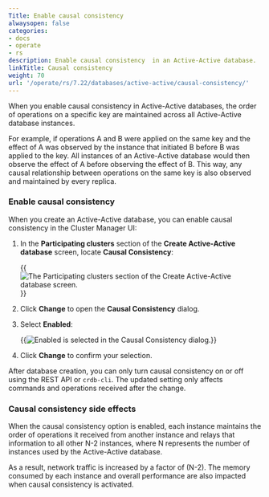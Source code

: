 ```yaml
---
Title: Enable causal consistency
alwaysopen: false
categories:
- docs
- operate
- rs
description: Enable causal consistency  in an Active-Active database.
linkTitle: Causal consistency
weight: 70
url: '/operate/rs/7.22/databases/active-active/causal-consistency/'
---
```

When you enable causal consistency in Active-Active databases,
the order of operations on a specific key are maintained across all Active-Active database instances.

For example, if operations A and B were applied on the same key and the effect of A was observed by the instance that initiated B before B was applied to the key.
All instances of an Active-Active database would then observe the effect of A before observing the effect of B.
This way, any causal relationship between operations on the same key is also observed and maintained by every replica.

### Enable causal consistency

When you create an Active-Active database, you can enable causal consistency in the Cluster Manager UI:

1. In the **Participating clusters** section of the **Create Active-Active database** screen, locate **Causal Consistency**:

    {{<image filename="images/rs/screenshots/databases/active-active-databases/create-a-a-db-participating-clusters.png" alt="The Participating clusters section of the Create Active-Active database screen.">}}

1. Click **Change** to open the **Causal Consistency** dialog.

1. Select **Enabled**:

    {{<image filename="images/rs/screenshots/databases/active-active-databases/enable-causal-consistency.png" alt="Enabled is selected in the Causal Consistency dialog.">}}

1. Click **Change** to confirm your selection.

After database creation, you can only turn causal consistency on or off using the REST API or `crdb-cli`.
The updated setting only affects commands and operations received after the change.

### Causal consistency side effects

When the causal consistency option is enabled, each instance maintains the order of operations it received from another instance
and relays that information to all other N-2 instances,
where N represents the number of instances used by the Active-Active database.

As a result, network traffic is increased by a factor of (N-2).
The memory consumed by each instance and overall performance are also impacted when causal consistency is activated.

